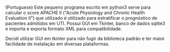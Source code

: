 (Portuguese) Este pequeno programa escrito em python3 serve para calcular o score APACHE II ("Acute Physiology and Chronic Health Evaluation II") que utilizado é
utilizado para estratificar o prognóstico de pacientes admitidos em UTI. Possui GUI em Tkinter, banco de dados sqlite3 e importa e exporta formato XML para 
compatibilidade.

Decidi utilizar GUI em tkinter para não fugir da biblioteca padrão e ter maior facilidade de instalação em diversas plataformas.
